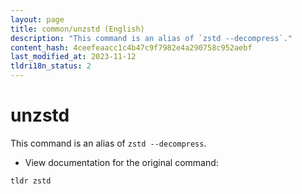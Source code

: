 ```yaml
---
layout: page
title: common/unzstd (English)
description: "This command is an alias of `zstd --decompress`."
content_hash: 4ceefeaacc1c4b47c9f7982e4a290758c952aebf
last_modified_at: 2023-11-12
tldri18n_status: 2
---
```

# unzstd

This command is an alias of `zstd --decompress`.

- View documentation for the original command:

`tldr zstd`

